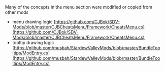 ﻿Many of the concepts in the menu section were modified or copied from other mods

* menu drawing
	logic [https://github.com/CJBok/SDV-Mods/blob/master/CJBCheatsMenu/Framework/CheatsMenu.cs](https://github.com/CJBok/SDV-Mods/blob/master/CJBCheatsMenu/Framework/CheatsMenu.cs)
* tooltip drawing
 logic [https://github.com/musbah/StardewValleyMods/blob/master/BundleTooltips/ModEntry.cs](https://github.com/musbah/StardewValleyMods/blob/master/BundleTooltips/ModEntry.cs)